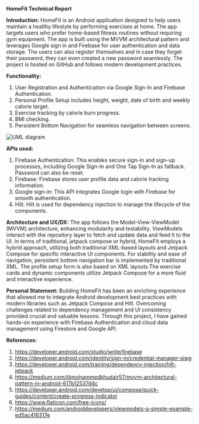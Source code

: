 **HomeFit Technical Report**

**Introduction:**
HomeFit is an Android application designed to help users maintain a healthy lifestyle by performing exercises at home. The app targets users who prefer home-based fitness routines without requiring gym equipment. The app is built using the MVVM architectural pattern and leverages Google sign in and Firebase for user authentication and data storage. The users can also register themselves and in case they forget their password, they can even created a new password seamlessly. The project is hosted on GitHub and follows modern development practices.

**Functionality:**
1. User Registration and Authentication via Google Sign-In and Firebase Authentication.
2. Personal Profile Setup includes height, weight, date of birth and weekly calorie target.
3. Exercise tracking by calorie burn progress.
4. BMI checking.
5. Persistent Bottom Navigation for seamless navigation between screens.

![UML diagram](https://github.com/user-attachments/assets/d3b6f49f-5107-4e25-8898-7ed118d6476b)


**APIs used:**
1. Firebase Authentication: This enables secure sign-in and sign-up processes, including Google Sign-In and One Tap Sign-In as fallback. Password can also be reset.
2. Firebase: Firebase stores user profile data and calorie tracking information.
3. Google sign-in: This API integrates Google login with Firebase for smooth authentication.
4. Hilt: Hilt is used for dependency injection to manage the lifecycle of the components.

**Architecture and UX/DX:**
The app follows the Model-View-ViewModel (MVVM) architecture, enhancing modularity and testability. ViewModels interact with the repository layer to fetch and update data and feed it to the UI. In terms of traditional, jetpack compose or hybrid, HomeFit employs a hybrid approach, utilizing both traditional XML-based layouts and Jetpack Compose for specific interactive UI components. For stability and ease of navigation, persistent bottom navigation bar is implemented by traditional XML. The profile setup form is also based on XML layouts.The exercise cards and dynamic components utilize Jetpack Compose for a more fluid and interactive experience.

**Personal Statement:**
Building HomeFit has been an enriching experience that allowed me to integrate Android development best practices with modern libraries such as Jetpack Compose and Hilt. Overcoming challenges related to dependency management and UI consistency provided crucial and valuable lessons. Through this project, I have gained hands-on experience with Firebase Authentication and cloud data management using Firestore and Google API.

**References:**
1. https://developer.android.com/studio/write/firebase
2. https://developer.android.com/identity/sign-in/credential-manager-siwg
3. https://developer.android.com/training/dependency-injection/hilt-jetpack
4. https://medium.com/@mohammedkhudair57/mvvm-architectural-pattern-in-android-617b12537d4c
5. https://developer.android.com/develop/ui/compose/quick-guides/content/create-progress-indicator
6. https://www.flaticon.com/free-icons/
7. https://medium.com/androiddevelopers/viewmodels-a-simple-example-ed5ac416317e

